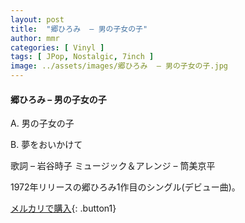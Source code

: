 ```yaml
---
layout: post
title:  "郷ひろみ  – 男の子女の子"
author: mmr
categories: [ Vinyl ]
tags: [ JPop, Nostalgic, 7inch ]
image: ../assets/images/郷ひろみ  – 男の子女の子.jpg
---
```


#### 郷ひろみ  – 男の子女の子

A. 男の子女の子

B. 夢をおいかけて 

歌詞 – 岩谷時子
ミュージック＆アレンジ – 筒美京平

1972年リリースの郷ひろみ1作目のシングル(デビュー曲)。

[メルカリで購入](https://jp.mercari.com/item/m65536068003){: .button1}

